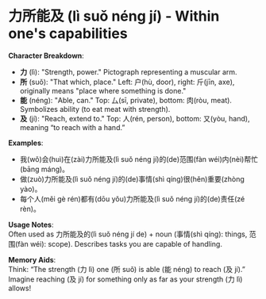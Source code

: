 # **力所能及 (lì suǒ néng jí) - Within one's capabilities**

**Character Breakdown**:  
- **力** (lì): "Strength, power." Pictograph representing a muscular arm.  
- **所** (suǒ): "That which, place." Left: 户(hù, door), right: 斤(jīn, axe), originally means "place where something is done."  
- **能** (néng): "Able, can." Top: 厶(sī, private), bottom: 肉(ròu, meat). Symbolizes ability (to eat meat with strength).  
- **及** (jí): "Reach, extend to." Top: 人(rén, person), bottom: 又(yòu, hand), meaning “to reach with a hand.”

**Examples**:  
- 我(wǒ)会(huì)在(zài)力所能及(lì suǒ néng jí)的(de)范围(fàn wéi)内(nèi)帮忙(bāng máng)。  
- 做(zuò)力所能及(lì suǒ néng jí)的(de)事情(shì qíng)很(hěn)重要(zhòng yào)。  
- 每个人(měi gè rén)都有(dōu yǒu)力所能及(lì suǒ néng jí)的(de)责任(zé rèn)。

**Usage Notes**:  
Often used as 力所能及的(lì suǒ néng jí de) + noun (事情(shì qíng): things, 范围(fàn wéi): scope). Describes tasks you are capable of handling.

**Memory Aids**:  
Think: “The strength (力 lì) one (所 suǒ) is able (能 néng) to reach (及 jí).”  
Imagine reaching (及 jí) for something only as far as your strength (力 lì) allows!
